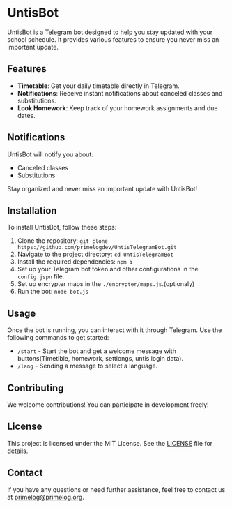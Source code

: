 # UntisBot

UntisBot is a Telegram bot designed to help you stay updated with your school schedule. It provides various features to ensure you never miss an important update.

## Features

- **Timetable**: Get your daily timetable directly in Telegram.
- **Notifications**: Receive instant notifications about canceled classes and substitutions.
- **Look Homework**: Keep track of your homework assignments and due dates.

## Notifications

UntisBot will notify you about:
- Canceled classes
- Substitutions

Stay organized and never miss an important update with UntisBot!

## Installation

To install UntisBot, follow these steps:
1. Clone the repository: `git clone https://github.com/primelogdev/UntisTelegramBot.git `
2. Navigate to the project directory: `cd UntisTelegramBot`
3. Install the required dependencies: `npm i`
4. Set up your Telegram bot token and other configurations in the `config.jspn` file.
5. Set up encrypter maps in the `./encrypter/maps.js`.(optionaly)
6. Run the bot: `node bot.js`

## Usage

Once the bot is running, you can interact with it through Telegram. Use the following commands to get started:
- `/start` - Start the bot and get a welcome message with buttons(Timetible, homework, settiongs, untis login data).
- `/lang` - Sending a message to select a language.  

## Contributing

We welcome contributions! You can participate in development freely!

## License

This project is licensed under the MIT License. See the [LICENSE](./License.md) file for details.

## Contact

If you have any questions or need further assistance, feel free to contact us at [primelog@primelog.org](mailto:primelog@primelog.org).
